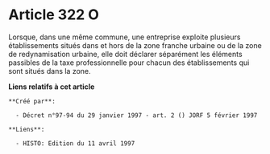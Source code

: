 # Article 322 O

Lorsque, dans une même commune, une entreprise exploite plusieurs établissements situés dans et hors de la zone franche
urbaine ou de la zone de redynamisation urbaine, elle doit déclarer séparément les éléments passibles de la taxe
professionnelle pour chacun des établissements qui sont situés dans la zone.

**Liens relatifs à cet article**

	**Créé par**:

	  - Décret n°97-94 du 29 janvier 1997 - art. 2 () JORF 5 février 1997

	**Liens**:

	  - HISTO: Edition du 11 avril 1997
